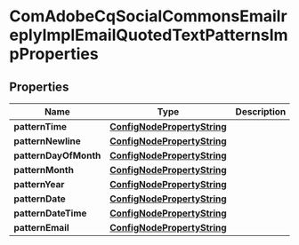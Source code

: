 
# ComAdobeCqSocialCommonsEmailreplyImplEmailQuotedTextPatternsImpProperties

## Properties
Name | Type | Description | Notes
------------ | ------------- | ------------- | -------------
**patternTime** | [**ConfigNodePropertyString**](ConfigNodePropertyString.md) |  |  [optional]
**patternNewline** | [**ConfigNodePropertyString**](ConfigNodePropertyString.md) |  |  [optional]
**patternDayOfMonth** | [**ConfigNodePropertyString**](ConfigNodePropertyString.md) |  |  [optional]
**patternMonth** | [**ConfigNodePropertyString**](ConfigNodePropertyString.md) |  |  [optional]
**patternYear** | [**ConfigNodePropertyString**](ConfigNodePropertyString.md) |  |  [optional]
**patternDate** | [**ConfigNodePropertyString**](ConfigNodePropertyString.md) |  |  [optional]
**patternDateTime** | [**ConfigNodePropertyString**](ConfigNodePropertyString.md) |  |  [optional]
**patternEmail** | [**ConfigNodePropertyString**](ConfigNodePropertyString.md) |  |  [optional]



